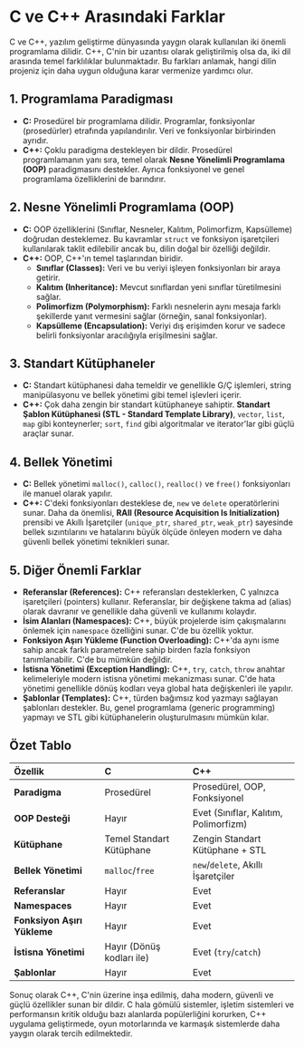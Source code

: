 # C ve C++ Arasındaki Farklar

C ve C++, yazılım geliştirme dünyasında yaygın olarak kullanılan iki önemli programlama dilidir. C++, C'nin bir uzantısı olarak geliştirilmiş olsa da, iki dil arasında temel farklılıklar bulunmaktadır. Bu farkları anlamak, hangi dilin projeniz için daha uygun olduğuna karar vermenize yardımcı olur.

## 1. Programlama Paradigması

-   **C:** Prosedürel bir programlama dilidir. Programlar, fonksiyonlar (prosedürler) etrafında yapılandırılır. Veri ve fonksiyonlar birbirinden ayrıdır.
-   **C++:** Çoklu paradigma destekleyen bir dildir. Prosedürel programlamanın yanı sıra, temel olarak **Nesne Yönelimli Programlama (OOP)** paradigmasını destekler. Ayrıca fonksiyonel ve genel programlama özelliklerini de barındırır.

## 2. Nesne Yönelimli Programlama (OOP)

-   **C:** OOP özelliklerini (Sınıflar, Nesneler, Kalıtım, Polimorfizm, Kapsülleme) doğrudan desteklemez. Bu kavramlar `struct` ve fonksiyon işaretçileri kullanılarak taklit edilebilir ancak bu, dilin doğal bir özelliği değildir.
-   **C++:** OOP, C++'ın temel taşlarından biridir.
    -   **Sınıflar (Classes):** Veri ve bu veriyi işleyen fonksiyonları bir araya getirir.
    -   **Kalıtım (Inheritance):** Mevcut sınıflardan yeni sınıflar türetilmesini sağlar.
    -   **Polimorfizm (Polymorphism):** Farklı nesnelerin aynı mesaja farklı şekillerde yanıt vermesini sağlar (örneğin, sanal fonksiyonlar).
    -   **Kapsülleme (Encapsulation):** Veriyi dış erişimden korur ve sadece belirli fonksiyonlar aracılığıyla erişilmesini sağlar.

## 3. Standart Kütüphaneler

-   **C:** Standart kütüphanesi daha temeldir ve genellikle G/Ç işlemleri, string manipülasyonu ve bellek yönetimi gibi temel işlevleri içerir.
-   **C++:** Çok daha zengin bir standart kütüphaneye sahiptir. **Standart Şablon Kütüphanesi (STL - Standard Template Library)**, `vector`, `list`, `map` gibi konteynerler; `sort`, `find` gibi algoritmalar ve iterator'lar gibi güçlü araçlar sunar.

## 4. Bellek Yönetimi

-   **C:** Bellek yönetimi `malloc()`, `calloc()`, `realloc()` ve `free()` fonksiyonları ile manuel olarak yapılır.
-   **C++:** C'deki fonksiyonları desteklese de, `new` ve `delete` operatörlerini sunar. Daha da önemlisi, **RAII (Resource Acquisition Is Initialization)** prensibi ve Akıllı İşaretçiler (`unique_ptr`, `shared_ptr`, `weak_ptr`) sayesinde bellek sızıntılarını ve hatalarını büyük ölçüde önleyen modern ve daha güvenli bellek yönetimi teknikleri sunar.

## 5. Diğer Önemli Farklar

-   **Referanslar (References):** C++ referansları desteklerken, C yalnızca işaretçileri (pointers) kullanır. Referanslar, bir değişkene takma ad (alias) olarak davranır ve genellikle daha güvenli ve kullanımı kolaydır.
-   **İsim Alanları (Namespaces):** C++, büyük projelerde isim çakışmalarını önlemek için `namespace` özelliğini sunar. C'de bu özellik yoktur.
-   **Fonksiyon Aşırı Yükleme (Function Overloading):** C++'da aynı isme sahip ancak farklı parametrelere sahip birden fazla fonksiyon tanımlanabilir. C'de bu mümkün değildir.
-   **İstisna Yönetimi (Exception Handling):** C++, `try`, `catch`, `throw` anahtar kelimeleriyle modern istisna yönetimi mekanizması sunar. C'de hata yönetimi genellikle dönüş kodları veya global hata değişkenleri ile yapılır.
-   **Şablonlar (Templates):** C++, türden bağımsız kod yazmayı sağlayan şablonları destekler. Bu, genel programlama (generic programming) yapmayı ve STL gibi kütüphanelerin oluşturulmasını mümkün kılar.

## Özet Tablo

| Özellik | C | C++ |
| :--- | :--- | :--- |
| **Paradigma** | Prosedürel | Prosedürel, OOP, Fonksiyonel |
| **OOP Desteği** | Hayır | Evet (Sınıflar, Kalıtım, Polimorfizm) |
| **Kütüphane** | Temel Standart Kütüphane | Zengin Standart Kütüphane + STL |
| **Bellek Yönetimi** | `malloc`/`free` | `new`/`delete`, Akıllı İşaretçiler |
| **Referanslar** | Hayır | Evet |
| **Namespaces** | Hayır | Evet |
| **Fonksiyon Aşırı Yükleme**| Hayır | Evet |
| **İstisna Yönetimi**| Hayır (Dönüş kodları ile) | Evet (`try`/`catch`) |
| **Şablonlar** | Hayır | Evet |

Sonuç olarak C++, C'nin üzerine inşa edilmiş, daha modern, güvenli ve güçlü özellikler sunan bir dildir. C hala gömülü sistemler, işletim sistemleri ve performansın kritik olduğu bazı alanlarda popülerliğini korurken, C++ uygulama geliştirmede, oyun motorlarında ve karmaşık sistemlerde daha yaygın olarak tercih edilmektedir.
